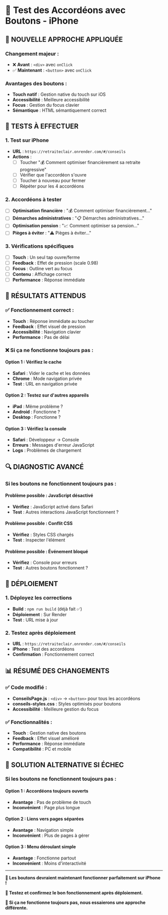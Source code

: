 # 📱 Test des Accordéons avec Boutons - iPhone

## 🔧 **NOUVELLE APPROCHE APPLIQUÉE**

### **Changement majeur :**
- ❌ **Avant** : `<div>` avec `onClick`
- ✅ **Maintenant** : `<button>` avec `onClick`

### **Avantages des boutons :**
- **Touch natif** : Gestion native du touch sur iOS
- **Accessibilité** : Meilleure accessibilité
- **Focus** : Gestion du focus clavier
- **Sémantique** : HTML sémantiquement correct

## 🧪 **TESTS À EFFECTUER**

### **1. Test sur iPhone**
- **URL** : `https://retraiteclair.onrender.com/#/conseils`
- **Actions** :
  - [ ] Toucher "💰 Comment optimiser financièrement sa retraite progressive"
  - [ ] Vérifier que l'accordéon s'ouvre
  - [ ] Toucher à nouveau pour fermer
  - [ ] Répéter pour les 4 accordéons

### **2. Accordéons à tester**
- [ ] **Optimisation financière** : "💰 Comment optimiser financièrement..."
- [ ] **Démarches administratives** : "📋 Démarches administratives..."
- [ ] **Optimisation pension** : "📈 Comment optimiser sa pension..."
- [ ] **Pièges à éviter** : "⚠️ Pièges à éviter..."

### **3. Vérifications spécifiques**
- [ ] **Touch** : Un seul tap ouvre/ferme
- [ ] **Feedback** : Effet de pression (scale 0.98)
- [ ] **Focus** : Outline vert au focus
- [ ] **Contenu** : Affichage correct
- [ ] **Performance** : Réponse immédiate

## 🎯 **RÉSULTATS ATTENDUS**

### **✅ Fonctionnement correct :**
- **Touch** : Réponse immédiate au toucher
- **Feedback** : Effet visuel de pression
- **Accessibilité** : Navigation clavier
- **Performance** : Pas de délai

### **❌ Si ça ne fonctionne toujours pas :**

#### **Option 1 : Vérifiez le cache**
- **Safari** : Vider le cache et les données
- **Chrome** : Mode navigation privée
- **Test** : URL en navigation privée

#### **Option 2 : Testez sur d'autres appareils**
- **iPad** : Même problème ?
- **Android** : Fonctionne ?
- **Desktop** : Fonctionne ?

#### **Option 3 : Vérifiez la console**
- **Safari** : Développeur → Console
- **Erreurs** : Messages d'erreur JavaScript
- **Logs** : Problèmes de chargement

## 🔍 **DIAGNOSTIC AVANCÉ**

### **Si les boutons ne fonctionnent toujours pas :**

#### **Problème possible : JavaScript désactivé**
- **Vérifiez** : JavaScript activé dans Safari
- **Test** : Autres interactions JavaScript fonctionnent ?

#### **Problème possible : Conflit CSS**
- **Vérifiez** : Styles CSS chargés
- **Test** : Inspecter l'élément

#### **Problème possible : Événement bloqué**
- **Vérifiez** : Console pour erreurs
- **Test** : Autres boutons fonctionnent ?

## 🚀 **DÉPLOIEMENT**

### **1. Déployez les corrections**
- **Build** : `npm run build` (déjà fait ✅)
- **Déploiement** : Sur Render
- **Test** : URL mise à jour

### **2. Testez après déploiement**
- **URL** : `https://retraiteclair.onrender.com/#/conseils`
- **iPhone** : Test des accordéons
- **Confirmation** : Fonctionnement correct

## 📊 **RÉSUMÉ DES CHANGEMENTS**

### **✅ Code modifié :**
- **ConseilsPage.js** : `<div>` → `<button>` pour tous les accordéons
- **conseils-styles.css** : Styles optimisés pour boutons
- **Accessibilité** : Meilleure gestion du focus

### **✅ Fonctionnalités :**
- **Touch** : Gestion native des boutons
- **Feedback** : Effet visuel amélioré
- **Performance** : Réponse immédiate
- **Compatibilité** : PC et mobile

## 🎯 **SOLUTION ALTERNATIVE SI ÉCHEC**

### **Si les boutons ne fonctionnent toujours pas :**

#### **Option 1 : Accordéons toujours ouverts**
- **Avantage** : Pas de problème de touch
- **Inconvénient** : Page plus longue

#### **Option 2 : Liens vers pages séparées**
- **Avantage** : Navigation simple
- **Inconvénient** : Plus de pages à gérer

#### **Option 3 : Menu déroulant simple**
- **Avantage** : Fonctionne partout
- **Inconvénient** : Moins d'interactivité

---

**🎯 Les boutons devraient maintenant fonctionner parfaitement sur iPhone !**

**📱 Testez et confirmez le bon fonctionnement après déploiement.**

**🔧 Si ça ne fonctionne toujours pas, nous essaierons une approche différente.**



